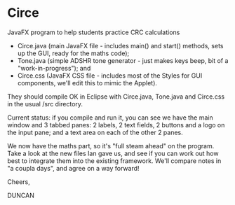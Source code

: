 # Circe
JavaFX program to help students practice CRC calculations
+ Circe.java (main JavaFX file - includes main() and start() methods, sets up the GUI, ready for the maths code);
+ Tone.java (simple ADSHR tone generator - just makes keys beep, bit of a "work-in-progress"); and
+ Circe.css (JavaFX CSS file - includes most of the Styles for GUI components, we'll edit this to mimic the Applet).

They should compile OK in Eclipse with Circe.java, Tone.java and Circe.css in the usual /src directory.

Current status: if you compile and run it, you can see we have the main window and 3 tabbed panes: 2 labels, 2 text fields, 2 buttons and a logo on the input pane; and a text area on each of the other 2 panes.

We now have the maths part, so it's "full steam ahead" on the program.  Take a look at the new files Ian gave us, and see if you can work out how best to integrate them into the existing framework.  We'll compare notes in "a coupla days", and agree on a way forward!

Cheers,


DUNCAN
